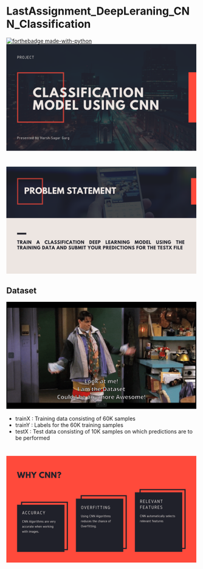# LastAssignment_DeepLeraning_CNN_Classification
[![forthebadge made-with-python](http://ForTheBadge.com/images/badges/made-with-python.svg)](https://www.python.org/)
<br>
<img src="images1/1.png" width="500">

#
<img src="images1/2.png" width="500" />

## Dataset
<img src="images1/6.png" width="500" />

* trainX : Training data consisting of 60K samples
* trainY : Labels for the 60K training samples
* testX  : Test data consisting of 10K samples on which predictions are to be performed

#
<img src="images1/3.png" width="500" />

